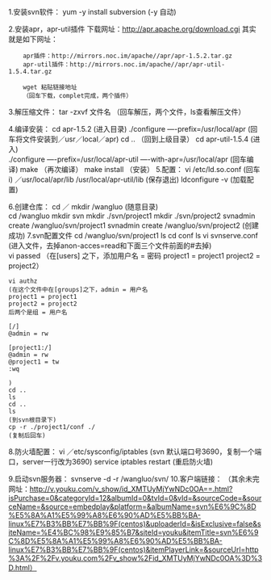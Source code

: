 1.安装svn软件：
	yum -y install subversion
	(-y 自动)

2.安装apr，apr-util插件
    	下载网址：http://apr.apache.org/download.cgi
    	其实就是如下网址：

    	apr插件：http://mirrors.noc.im/apache//apr/apr-1.5.2.tar.gz
    	apr-util插件：http://mirrors.noc.im/apache//apr/apr-util-1.5.4.tar.gz	 
    
    	wget 粘贴链接地址
    	（回车下载，complet完成，两个插件）

3.解压缩文件：
	tar -zxvf 文件名
	（回车解压，两个文件，ls查看解压文件）

4.编译安装：
	cd apr-1.5.2
	(进入目录)
	./configure —-prefix=/usr/local/apr
	(回车将文件安装到／usr／local／apr)
	cd ..
	（回到上级目录）
	 cd apr-util-1.5.4
	(进入)	
	./configure  —-prefix=/usr/local/apr-util —-with-apr=/usr/local/apr
	(回车编译)
	make
	（再次编译）
	make install
	（安装）
5.配置：
	vi /etc/ld.so.conf
	(回车 i)
	／usr/local/apr/lib
	/usr/local/apr-util/lib
	(保存退出)
	ldconfigure -v
	(加载配置)

6.创建仓库：
	cd ／
	mkdir /wangluo
	(随意目录)	
	cd /wangluo
	mkdir svn
	mkdir ./svn/project1
	mkdir ./svn/project2
	svnadmin create /wangluo/svn/project1
	svnadmin create /wangluo/svn/project2
	(创建成功)
7.svn配置文件
	cd /wangluo/svn/project1
	ls
	cd conf
	ls
	vi svnserve.conf
	(进入文件，去掉anon-acces=read和下面三个文件前面的#去掉)	
	vi passed
	（在[users] 之下，添加用户名 = 密码
	project1 = project1
	project2 = project2）
	
	vi authz
	(在这个文件中在[groups]之下，admin = 用户名
	project1 = project1
	project2 = project2
	后两个是组 = 用户名

	[/]
	@admin = rw
	
	[project1:/]
	@admin = rw
	@project1 = tw
	:wq
	
	)		
	cd ..
	ls
	cd .. 
	ls
	(到svn根目录下)
	cp -r ./project1/conf ./
	(复制后回车)
	
8.防火墙配置：
	vi ／etc/sysconfig/iptables
	(svn 默认端口号3690，复制一个端口，server一行改为3690)
	service iptables restart
	(重启防火墙)

9.启动svn服务器：
	svnserve -d -r /wangluo/svn/
10.客户端链接：
	（其余未完网址：http://v.youku.com/v_show/id_XMTUyMjYwNDc0OA==.html?isPurchase=0&categoryId=12&albumId=0&tvId=0&vId=&sourceCode=&sourceName=&source=embedplay&platform=&albumName=svn%E6%9C%8D%E5%8A%A1%E5%99%A8%E6%90%AD%E5%BB%BA-linux%E7%B3%BB%E7%BB%9F(centos)&uploaderId=&isExclusive=false&siteName=%E4%BC%98%E9%85%B7&siteId=youku&itemTitle=svn%E6%9C%8D%E5%8A%A1%E5%99%A8%E6%90%AD%E5%BB%BA-linux%E7%B3%BB%E7%BB%9F(centos)&itemPlayerLink=&sourceUrl=http%3A%2F%2Fv.youku.com%2Fv_show%2Fid_XMTUyMjYwNDc0OA%3D%3D.html）		
